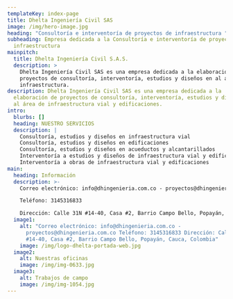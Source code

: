 ```yaml
---
templateKey: index-page
title: Dhelta Ingeniería Civil SAS
image: /img/hero-image.jpg
heading: "Consultoría e interventoría de proyectos de infraestructura "
subheading: Empresa dedicada a la Consultoría e interventoría de proyectos de
  infraestructura
mainpitch:
  title: Dhelta Ingeniería Civil S.A.S.
  description: >
    Dhelta Ingeniería Civil SAS es una empresa dedicada a la elaboración de
    proyectos de consultoría, interventoría, estudios y diseños en al área de
    infraestructura.
description: Dhelta Ingeniería Civil SAS es una empresa dedicada a la
  elaboración de proyectos de consultoría, interventoría, estudios y diseños en
  al área de infraestructura vial y edificaciones.
intro:
  blurbs: []
  heading: NUESTRO SERVICIOS
  description: |
    Consultoría, estudios y diseños en infraestructura vial 
    Consultoría, estudios y diseños en edificaciones
    Consultoría, estudios y diseños en acueductos y alcantarillados
    Interventoría a estudios y diseños de infraestructura vial y edificaciones
    Interventoría a obras de infraestructura vial y edificaciones
main:
  heading: Información
  description: >-
    Correo electrónico: info@dhingenieria.com.co - proyectos@dhingenieria.com.co

    Teléfono: 3145316833

    Dirección: Calle 31N #14-40, Casa #2, Barrio Campo Bello, Popayán, Cauca, Colombia
  image1:
    alt: "Correo electrónico: info@dhingenieria.com.co -
      proyectos@dhingenieria.com.co Teléfono: 3145316833 Dirección: Calle 31N
      #14-40, Casa #2, Barrio Campo Bello, Popayán, Cauca, Colombia"
    image: /img/logo-dhelta-portada-web.jpg
  image2:
    alt: Nuestras oficinas
    image: /img/img-0633.jpg
  image3:
    alt: Trabajos de campo
    image: /img/img-1054.jpg
---
```

